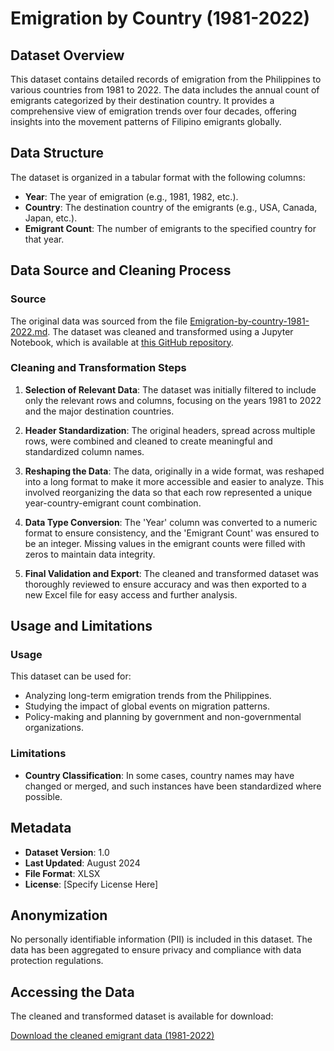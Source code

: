 # Emigration by Country (1981-2022)

## Dataset Overview

This dataset contains detailed records of emigration from the Philippines to various countries from 1981 to 2022. The data includes the annual count of emigrants categorized by their destination country. It provides a comprehensive view of emigration trends over four decades, offering insights into the movement patterns of Filipino emigrants globally.

## Data Structure

The dataset is organized in a tabular format with the following columns:

- **Year**: The year of emigration (e.g., 1981, 1982, etc.).
- **Country**: The destination country of the emigrants (e.g., USA, Canada, Japan, etc.).
- **Emigrant Count**: The number of emigrants to the specified country for that year.

## Data Source and Cleaning Process

### Source

The original data was sourced from the file [Emigration-by-country-1981-2022.md](data-sources/Emigration-by-country-1981-2022.md). The dataset was cleaned and transformed using a Jupyter Notebook, which is available at [this GitHub repository](https://github.com/chrisformoso-ca/emigrant-country-dashboard/clean_data.ipynb).

### Cleaning and Transformation Steps

1. **Selection of Relevant Data**: The dataset was initially filtered to include only the relevant rows and columns, focusing on the years 1981 to 2022 and the major destination countries.

2. **Header Standardization**: The original headers, spread across multiple rows, were combined and cleaned to create meaningful and standardized column names.

3. **Reshaping the Data**: The data, originally in a wide format, was reshaped into a long format to make it more accessible and easier to analyze. This involved reorganizing the data so that each row represented a unique year-country-emigrant count combination.

4. **Data Type Conversion**: The 'Year' column was converted to a numeric format to ensure consistency, and the 'Emigrant Count' was ensured to be an integer. Missing values in the emigrant counts were filled with zeros to maintain data integrity.

5. **Final Validation and Export**: The cleaned and transformed dataset was thoroughly reviewed to ensure accuracy and was then exported to a new Excel file for easy access and further analysis.

## Usage and Limitations

### Usage

This dataset can be used for:

- Analyzing long-term emigration trends from the Philippines.
- Studying the impact of global events on migration patterns.
- Policy-making and planning by government and non-governmental organizations.

### Limitations

- **Country Classification**: In some cases, country names may have changed or merged, and such instances have been standardized where possible.

## Metadata

- **Dataset Version**: 1.0
- **Last Updated**: August 2024
- **File Format**: XLSX
- **License**: [Specify License Here]

## Anonymization

No personally identifiable information (PII) is included in this dataset. The data has been aggregated to ensure privacy and compliance with data protection regulations.

## Accessing the Data

The cleaned and transformed dataset is available for download:

[Download the cleaned emigrant data (1981-2022)](datahub/hosted-data/emigration-by-country-long-format/Cleaned_Emigrant_Data.xlsx)
